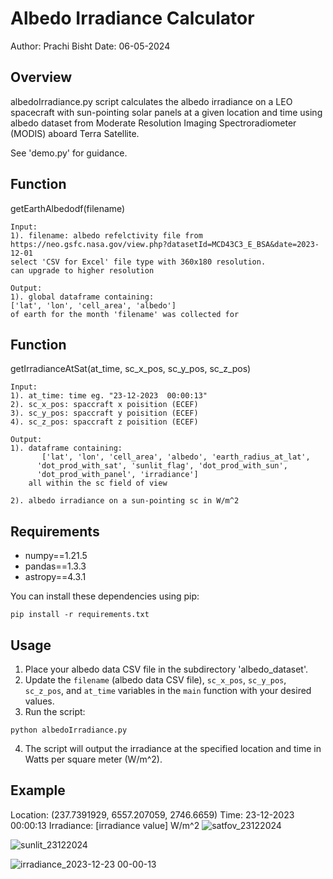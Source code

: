 # Albedo Irradiance Calculator

Author: Prachi Bisht
Date: 06-05-2024

## Overview
albedoIrradiance.py script calculates the albedo irradiance on a LEO spacecraft
with sun-pointing solar panels at a given location and time using albedo
dataset from Moderate Resolution Imaging Spectroradiometer (MODIS) aboard Terra Satellite. 

See 'demo.py' for guidance.


## Function

getEarthAlbedodf(filename)

	Input:
	1). filename: albedo refelctivity file from 
	https://neo.gsfc.nasa.gov/view.php?datasetId=MCD43C3_E_BSA&date=2023-12-01
	select 'CSV for Excel' file type with 360x180 resolution.
	can upgrade to higher resolution
 
	Output:
	1). global dataframe containing:
	['lat', 'lon', 'cell_area', 'albedo']
	of earth for the month 'filename' was collected for

## Function

getIrradianceAtSat(at_time, sc_x_pos, sc_y_pos, sc_z_pos)

	Input:
	1). at_time: time eg. "23-12-2023  00:00:13"
	2). sc_x_pos: spaccraft x poisition (ECEF)
	3). sc_y_pos: spaccraft y poisition (ECEF)
	4). sc_z_pos: spaccraft z poisition (ECEF)

	Output:
	1). dataframe containing:
	       ['lat', 'lon', 'cell_area', 'albedo', 'earth_radius_at_lat',
	      'dot_prod_with_sat', 'sunlit_flag', 'dot_prod_with_sun',
	      'dot_prod_with_panel', 'irradiance']
	    all within the sc field of view
	
	2). albedo irradiance on a sun-pointing sc in W/m^2

## Requirements

- numpy==1.21.5
- pandas==1.3.3
- astropy==4.3.1

You can install these dependencies using pip:

```terminal
pip install -r requirements.txt
```

## Usage

1. Place your albedo data CSV file in the subdirectory 'albedo_dataset'.
2. Update the `filename` (albedo data CSV file), `sc_x_pos`, `sc_y_pos`, `sc_z_pos`, and `at_time` variables in the `main` function with your desired values.
3. Run the script:

```terminal
python albedoIrradiance.py
```

4. The script will output the irradiance at the specified location and time in Watts per square meter (W/m^2).

## Example

Location: (237.7391929, 6557.207059, 2746.6659)
Time: 23-12-2023 00:00:13
Irradiance: [irradiance value] W/m^2
![satfov_23122024](https://github.com/bisht-prachi/albedoIrradiance/assets/103419553/71a18c45-1a12-4c9d-b7e1-1327da979887)

![sunlit_23122024](https://github.com/bisht-prachi/albedoIrradiance/assets/103419553/ef3e5b81-d698-4410-b6aa-8f48fa3ebac9)


![irradiance_2023-12-23 00-00-13](https://github.com/bisht-prachi/albedoIrradiance/assets/103419553/6651b03a-7017-4329-a4a0-bd0f9464e991)







